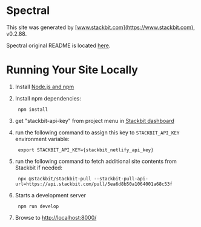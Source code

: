 # Spectral

This site was generated by [www.stackbit.com](https://www.stackbit.com), v0.2.88.

Spectral original README is located [here](./README.theme.md).

# Running Your Site Locally

1. Install [Node.js and npm](https://nodejs.org/en/)

1. Install npm dependencies:

        npm install

1. get "stackbit-api-key" from project menu in [Stackbit dashboard](https://app.stackbit.com/dashboard)

1. run the following command to assign this key to `STACKBIT_API_KEY` environment variable:

        export STACKBIT_API_KEY={stackbit_netlify_api_key}

1. run the following command to fetch additional site contents from Stackbit if needed:

        npx @stackbit/stackbit-pull --stackbit-pull-api-url=https://api.stackbit.com/pull/5ea6d8b50a1064001a68c53f

1. Starts a development server

        npm run develop

1. Browse to [http://localhost:8000/](http://localhost:8000/)
